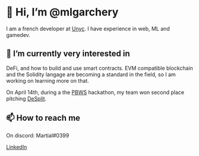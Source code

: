 # 👋 Hi, I’m @mlgarchery

I am a french developer at [Unyc](https://www.linkedin.com/company/unyc-io/).
I have experience in web, ML and gamedev.

## 👀 I’m currently very interested in 

DeFi, and how to build and use smart contracts. EVM compatible blockchain and the Solidity langage are becoming a standard in the field, so I am working on learning more on that.

On April 14th, during a the [PBWS](https://www.pbwsummit.com/) hackathon, my team won second place pitching [DeSplit](https://design.penpot.app/#/view/a576ff40-b9d3-11ec-862a-da95c03a630b?page-id=a576ff41-b9d3-11ec-862a-da95c03a630b&section=interactions&index=0&share-id=527ff830-bbf6-11ec-862a-da95c03a630b).

## 📫 How to reach me

On discord: Martial#0399

[LinkedIn](https://www.linkedin.com/in/martial-garchery-852a94164) 
